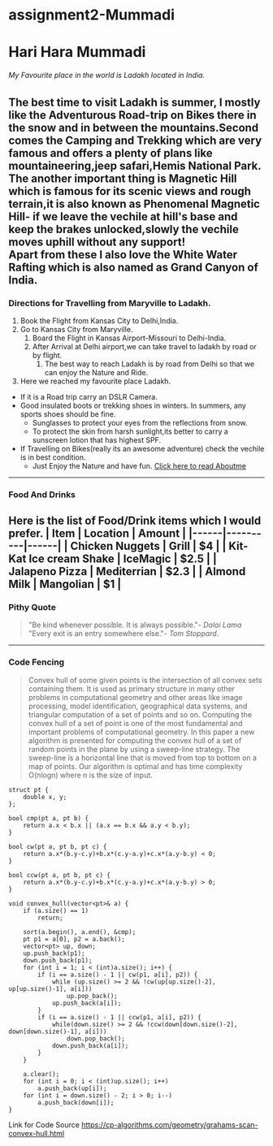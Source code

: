 # assignment2-Mummadi
# Hari Hara Mummadi
###### My Favourite place in the world is Ladakh located in India.
The best time to visit Ladakh is summer, I mostly like the **Adventurous Road-trip** on Bikes there in the snow and in between the mountains.Second comes the **Camping** and **Trekking** which are very famous and offers a plenty of plans like mountaineering,jeep safari,Hemis National Park. <br> The another important thing is **Magnetic Hill** which is famous for its scenic views and rough terrain,it is also known as Phenomenal Magnetic Hill- if we leave the vechile at hill's base and keep the brakes unlocked,slowly the vechile moves uphill without any support!<br> Apart from these I also love the White Water Rafting which is also named as **Grand Canyon of India**.
---
### Directions for Travelling from Maryville to Ladakh.
1. Book the Flight from Kansas City to Delhi,India.
2. Go to Kansas City from Maryville.
   1. Board the Flight in Kansas Airport-Missouri to Delhi-India.
   3. After Arrival at Delhi airport,we can take travel to ladakh by road or by flight.
      1. The best way to reach Ladakh is by road from Delhi so that we can enjoy the Nature and Ride.
1. Here we reached my favourite place Ladakh.
* If it is a Road trip carry an DSLR Camera.
* Good insulated boots or trekking shoes in winters. In summers, any sports shoes should be fine.
   * Sunglasses to protect your eyes from the reflections from snow.
   * To protect the skin from harsh sunlight,its better to carry a sunscreen lotion that has highest SPF.
* If Travelling on Bikes(really its an awesome adventure) check the vechile is in best condition.
   * Just Enjoy the Nature and have fun.
[Click here to read Aboutme](./AboutMe.md)
---
###  Food And Drinks
Here is the list of Food/Drink items which I would prefer.
| Item | Location | Amount |
|------|----------|------|
| Chicken Nuggets | Grill | $4 |
| Kit-Kat Ice cream Shake | IceMagic | $2.5 |
| Jalapeno Pizza | Mediterrian | $2.3 |
| Almond Milk | Mangolian | $1 |
---
### Pithy Quote
> "Be kind whenever possible. It is always possible."- *Dalai Lama* <br>
> "Every exit is an entry somewhere else."- *Tom Stoppard*.
---
### Code Fencing
> Convex hull of some given points is the intersection of all convex sets containing them. It is used as primary structure in many other problems in computational geometry and other areas like image processing, model identification, geographical data systems, and triangular computation of a set of points and so on. Computing the convex hull of a set of point is one of the most fundamental and important problems of computational geometry. In this paper a new algorithm is presented for computing the convex hull of a set of random points in the plane by using a sweep-line strategy. The sweep-line is a horizontal line that is moved from top to bottom on a map of points. Our algorithm is optimal and has time complexity O(nlogn) where n is the size of input.
```
struct pt {
    double x, y;
};

bool cmp(pt a, pt b) {
    return a.x < b.x || (a.x == b.x && a.y < b.y);
}

bool cw(pt a, pt b, pt c) {
    return a.x*(b.y-c.y)+b.x*(c.y-a.y)+c.x*(a.y-b.y) < 0;
}

bool ccw(pt a, pt b, pt c) {
    return a.x*(b.y-c.y)+b.x*(c.y-a.y)+c.x*(a.y-b.y) > 0;
}

void convex_hull(vector<pt>& a) {
    if (a.size() == 1)
        return;

    sort(a.begin(), a.end(), &cmp);
    pt p1 = a[0], p2 = a.back();
    vector<pt> up, down;
    up.push_back(p1);
    down.push_back(p1);
    for (int i = 1; i < (int)a.size(); i++) {
        if (i == a.size() - 1 || cw(p1, a[i], p2)) {
            while (up.size() >= 2 && !cw(up[up.size()-2], up[up.size()-1], a[i]))
                up.pop_back();
            up.push_back(a[i]);
        }
        if (i == a.size() - 1 || ccw(p1, a[i], p2)) {
            while(down.size() >= 2 && !ccw(down[down.size()-2], down[down.size()-1], a[i]))
                down.pop_back();
            down.push_back(a[i]);
        }
    }

    a.clear();
    for (int i = 0; i < (int)up.size(); i++)
        a.push_back(up[i]);
    for (int i = down.size() - 2; i > 0; i--)
        a.push_back(down[i]);
}
```
Link for Code Source <https://cp-algorithms.com/geometry/grahams-scan-convex-hull.html>


